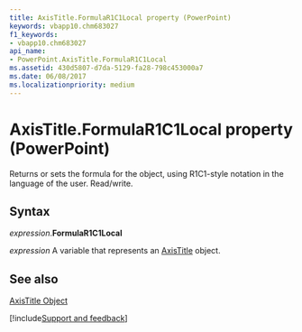 ```yaml
---
title: AxisTitle.FormulaR1C1Local property (PowerPoint)
keywords: vbapp10.chm683027
f1_keywords:
- vbapp10.chm683027
api_name:
- PowerPoint.AxisTitle.FormulaR1C1Local
ms.assetid: 430d5807-d7da-5129-fa28-798c453000a7
ms.date: 06/08/2017
ms.localizationpriority: medium
---
```



# AxisTitle.FormulaR1C1Local property (PowerPoint)

Returns or sets the formula for the object, using R1C1-style notation in the language of the user. Read/write.


## Syntax

_expression_.**FormulaR1C1Local**

_expression_ A variable that represents an [AxisTitle](PowerPoint.AxisTitle.md) object.


## See also


[AxisTitle Object](PowerPoint.AxisTitle.md)

[!include[Support and feedback](~/includes/feedback-boilerplate.md)]